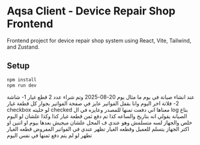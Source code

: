 # Aqsa Client - Device Repair Shop Frontend

Frontend project for device repair shop system using React, Vite, Tailwind, and Zustand.

## Setup

```bash
npm install
npm run dev
```

عند انشاء صيانة في يوم ما
مثال يوم 20-08-2025
وتم شراء عدد 2 قطع غيار
1- شاشة
2- فلاتة
اخر اليوم وانا بقفل الفواتير
عايز في صفحة الفواتير بجوار كل قطعة غيار checkbox
لو خليته checked معناها اني دفعت تمنها للمصدر
وعايزه في ال log بتاع الصيانة يقولي انه بتاريخ والساعه كذا تم دفع ثمن قطعة غيار كذا وكذا
علشان لو اليوم خلص والجهاز لسه متسلمش وهو عندي ف المحل
علشان ميجيش بعدها بيوم او اتنين او اكتر الجهاز يتسلم للعميل وقطعه الغيار تظهر عندي في الفواتير
المفروض قطعه الغيار تظهر لو لم يتم دفع ثمنها في نفس اليوم
